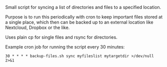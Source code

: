 Small script for syncing a list of directories and files to a specified location.

Purpose is to run this periodically with cron to keep important files stored at a single place, which then can be backed up to an external location like Nextcloud, Dropbox or the like.

Uses plain cp for single files and rsync for directories.

Example cron job for running the script every 30 minutes:

    30 * * * * backup-files.sh sync myfileslist mytargetdir >/dev/null 2>&1

